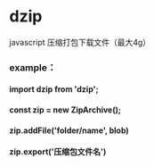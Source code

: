 # dzip
javascript  压缩打包下载文件（最大4g）
### example：

#### import dzip from 'dzip';

#### const zip = new ZipArchive();

#### zip.addFile('folder/name', blob)

#### zip.export('压缩包文件名')